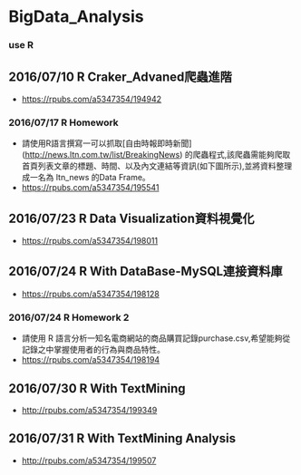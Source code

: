# BigData_Analysis
### use R
## 2016/07/10 R Craker_Advaned爬蟲進階
 - https://rpubs.com/a5347354/194942
### 2016/07/17 R Homework
 - 請使用R語言撰寫一可以抓取[自由時報即時新聞] (http://news.ltn.com.tw/list/BreakingNews) 的爬蟲程式,該爬蟲需能夠爬取首頁列表文章的標題、時間、以及內文連結等資訊(如下圖所示),並將資料整理成一名為 ltn_news 的Data Frame。
 - https://rpubs.com/a5347354/195541

## 2016/07/23 R Data Visualization資料視覺化
 - https://rpubs.com/a5347354/198011

## 2016/07/24 R With DataBase-MySQL連接資料庫
 - https://rpubs.com/a5347354/198128
### 2016/07/24 R Homework 2
 - 請使用 R 語言分析一知名電商網站的商品購買記錄purchase.csv,希望能夠從記錄之中掌握使用者的行為與商品特性。
 - https://rpubs.com/a5347354/198194

## 2016/07/30 R With TextMining
 - http://rpubs.com/a5347354/199349

## 2016/07/31 R With TextMining Analysis
 - http://rpubs.com/a5347354/199507
